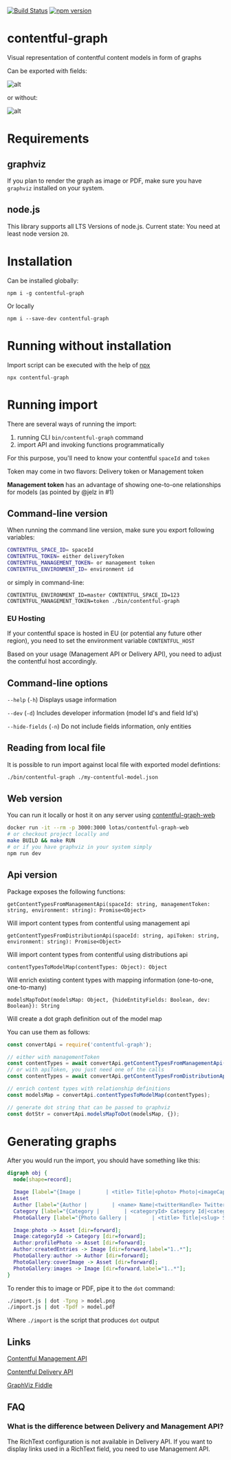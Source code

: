 [![Build Status](https://travis-ci.org/lotas/contentful-graph.svg?branch=master)](https://travis-ci.org/lotas/contentful-graph)
[![npm version](https://badge.fury.io/js/contentful-graph.svg)](https://badge.fury.io/js/contentful-graph)

# contentful-graph
Visual representation of contentful content models in form of graphs

Can be exported with fields:

![alt](./samples/model.png)

or without:

![alt](./samples/model-nofields.png)

# Requirements

## graphviz

If you plan to render the graph as image or PDF, make sure you have `graphviz` installed on your system.

## node.js

This library supports all LTS Versions of node.js. Current state: You need at least node version `20`.

# Installation

Can be installed globally:

`npm i -g contentful-graph`

Or locally

`npm i --save-dev contentful-graph`

# Running without installation

Import script can be executed with the help of [npx](https://www.npmjs.com/package/npx)

`npx contentful-graph`

# Running import

There are several ways of running the import:

1. running CLI `bin/contentful-graph` command
2. import API and invoking functions programmatically

For this purpose, you'll need to know your contentful `spaceId` and `token`

Token may come in two flavors: Delivery token or Management token

**Management token** has an advantage of showing one-to-one relationships for models (as pointed by @jelz in #1)

## Command-line version

When running the command line version, make sure you export following variables:

```sh
CONTENTFUL_SPACE_ID= spaceId
CONTENTFUL_TOKEN= either deliveryToken
CONTENTFUL_MANAGEMENT_TOKEN= or management token
CONTENTFUL_ENVIRONMENT_ID= environment id
```

or simply in command-line:

`CONTENTFUL_ENVIRONMENT_ID=master CONTENTFUL_SPACE_ID=123 CONTENTFUL_MANAGEMENT_TOKEN=token ./bin/contentful-graph`

### EU Hosting

If your contentful space is hosted in EU (or potential any future other region), you need to set the environment variable `CONTENTFUL_HOST`

Based on your usage (Management API or Delivery API), you need to adjust the contentful host accordingly.

## Command-line options

`--help` (`-h`) Displays usage information

`--dev` (`-d`)  Includes developer information (model Id's and field Id's)

`--hide-fields` (`-n`) Do not include fields information, only entities

## Reading from local file

It is possible to run import against local file with exported model defintions:

```sh
./bin/contentful-graph ./my-contentful-model.json
```

## Web version

You can run it locally or host it on any server using [contentful-graph-web](https://github.com/lotas/contentful-graph-web)

```sh
docker run -it --rm -p 3000:3000 lotas/contentful-graph-web
# or checkout project locally and
make BUILD && make RUN
# or if you have graphviz in your system simply
npm run dev
```

## Api version

Package exposes the following functions:

`getContentTypesFromManagementApi(spaceId: string, managementToken: string, environment: string): Promise<Object>`

Will import content types from contentful using management api

`getContentTypesFromDistributionApi(spaceId: string, apiToken: string, environment: string): Promise<Object>`

Will import content types from contentful using distributions api

`contentTypesToModelMap(contentTypes: Object): Object`

Will enrich existing content types with mapping information (one-to-one, one-to-many)

`modelsMapToDot(modelsMap: Object, {hideEntityFields: Boolean, dev: Boolean}): String`

Will create a dot graph definition out of the model map

You can use them as follows:

```javascript
const convertApi = require('contentful-graph');

// either with managementToken
const contentTypes = await convertApi.getContentTypesFromManagementApi(spaceId, managementToken);
// or with apiToken, you just need one of the calls
const contentTypes = await convertApi.getContentTypesFromDistributionApi(spaceId, apiToken);

// enrich content types with relationship definitions
const modelsMap = convertApi.contentTypesToModelMap(contentTypes);

// generate dot string that can be passed to graphviz
const dotStr = convertApi.modelsMapToDot(modelsMap, {});
```

# Generating graphs

After you would run the import, you should have something like this:

```dot
digraph obj {
  node[shape=record];

  Image [label="{Image |        | <title> Title|<photo> Photo|<imageCaption> Image caption|<imageCredits> Image credits|<categoryId> CategoryId}" shape=Mrecord];
  Asset
  Author [label="{Author |        | <name> Name|<twitterHandle> Twitter handle|<profilePhoto> Profile photo|<biography> Biography|<createdEntries> Created entries}" shape=Mrecord];
  Category [label="{Category |        | <categoryId> Category Id|<categoryName> Category name}" shape=Mrecord];
  PhotoGallery [label="{Photo Gallery |        | <title> Title|<slug> Slug|<author> Author|<coverImage> Cover Image|<description> Description|<images> Images|<tags> Tags|<date> Date|<location> Location}" shape=Mrecord];

  Image:photo -> Asset [dir=forward];
  Image:categoryId -> Category [dir=forward];
  Author:profilePhoto -> Asset [dir=forward];
  Author:createdEntries -> Image [dir=forward,label="1..*"];
  PhotoGallery:author -> Author [dir=forward];
  PhotoGallery:coverImage -> Asset [dir=forward];
  PhotoGallery:images -> Image [dir=forward,label="1..*"];
}
```

To render this to image or PDF, pipe it to the `dot` command:

```sh
./import.js | dot -Tpng > model.png
./import.js | dot -Tpdf > model.pdf
```

Where `./import` is the script that produces `dot` output

## Links

[Contentful Management API](https://www.contentful.com/developers/docs/references/content-management-api/#/reference/content-types)

[Contentful Delivery API](https://www.contentful.com/developers/docs/references/content-delivery-api/#/reference/content-types)

[GraphViz Fiddle](http://stamm-wilbrandt.de/GraphvizFiddle/)


## FAQ

### What is the difference between Delivery and Management API?

The RichText configuration is not available in Delivery API. If you want to display links used in a RichText field, you need to use Management API.